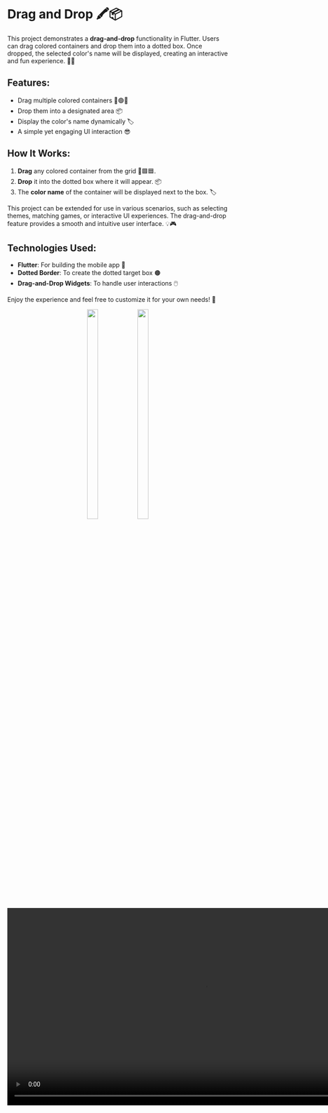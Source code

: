 # Drag and Drop 🖍️📦

This project demonstrates a **drag-and-drop** functionality in Flutter. Users can drag colored containers and drop them into a dotted box. Once dropped, the selected color's name will be displayed, creating an interactive and fun experience. 🎨✨

## Features:
- Drag multiple colored containers 🔴🟢🔵
- Drop them into a designated area 📦
- Display the color's name dynamically 🏷️
- A simple yet engaging UI interaction 😎

## How It Works:
1. **Drag** any colored container from the grid 🔴🟩🟦.
2. **Drop** it into the dotted box where it will appear. 📦
3. The **color name** of the container will be displayed next to the box. 🏷️

This project can be extended for use in various scenarios, such as selecting themes, matching games, or interactive UI experiences. The drag-and-drop feature provides a smooth and intuitive user interface. 💡🎮

## Technologies Used:
- **Flutter**: For building the mobile app 🚀
- **Dotted Border**: To create the dotted target box 🟤
- **Drag-and-Drop Widgets**: To handle user interactions 🖱️

Enjoy the experience and feel free to customize it for your own needs! 🌟

<div align="center">
  <img src="https://github.com/user-attachments/assets/4b75f2f8-adb2-4e58-a2f0-a4fa2f3302d1" height="35%" width="22%" />
  <img src="https://github.com/user-attachments/assets/e585ea7d-e3fc-48df-bb70-3e3ea05fd462" height="35%" width="22%" />
  
  <video height="450" src="https://github.com/user-attachments/assets/62654738-a367-4335-921c-605bbd2ad254" />
</div>


